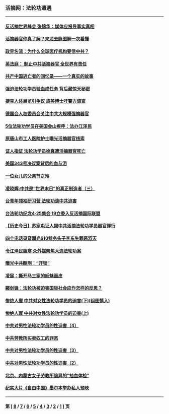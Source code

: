 ### 活摘网：法轮功遭遇
---
#### [反活摘世界峰会 张锦华：媒体应报导事实真相](../../pages/nf5881/n13278502.md?10270430) 
#### [活摘器官你真了解？来龙去脉图解一次看懂](../../pages/nf5881/n13013820.md?10270430) 
#### [政界名流：为什么全球医疗机构要信中共？](../../pages/nf5881/n11945479.md?10270430) 
#### [英法庭： 制止中共活摘器官 全世界有责任](../../pages/nf5881/n11330691.md?10270430) 
#### [共产中国逃亡者的回忆录——一个真实的故事](../../pages/nf5881/n10918649.md?10270430) 
#### [强迫法轮功学员验血成任务 背后藏惊天秘密](../../pages/nf5881/n4252384.md?10270430) 
#### [捷克人体展览引争议 旅美博士吁警方调查](../../pages/nf5881/n9429187.md?10270430) 
#### [德国会人权委员会关注中共大规模强摘器官](../../pages/nf5881/n8418950.md?10270430) 
#### [5位法轮功学员在美国会山疾呼：法办江泽民](../../pages/nf5881/n8101519.md?10270430) 
#### [原唐山市工人医院护士曝光活摘器官线索](../../pages/nf5881/n8076384.md?10270430) 
#### [证人指证 法轮功学员徐真遭活摘器官死亡](../../pages/nf5881/n8042467.md?10270430) 
#### [美国343号决议案背后的血与泪](../../pages/nf5881/n8020684.md?10270430) 
#### [一位女儿的父亲节之殇](../../pages/nf5881/n8014122.md?10270430) 
#### [凌晓辉:中共是“世界末日”的真正制造者（三）](../../pages/nf5881/n4210333.md?10270430) 
#### [台青年领袖研习营 法轮功谈中共迫害](../../pages/nf5881/n4141857.md?10270430) 
#### [台法轮功纪念4‧25集会 19立委入反活摘国际联盟](../../pages/nf5881/n4141821.md?10270430) 
#### [【历史今日】苏家屯证人揭中共活摘法轮功学员器官罪行](../../pages/nf5881/n4135912.md?10270430) 
#### [四个电话录音曝光610特务头子李东生罪恶滔天](../../pages/nf5881/n4040060.md?10270430) 
#### [令江泽民胆寒 众外媒聚焦大连法轮功案](../../pages/nf5881/n3932671.md?10270430) 
#### [曝光中共酷刑：“开锁”](../../pages/nf5881/n3889373.md?10270430) 
#### [凌宸：撕开马三家的妖魅画皮](../../pages/nf5881/n3849369.md?10270430) 
#### [郦剑锋：法轮功被迫害国际社会应作怎样的反思？](../../pages/nf5881/n3824560.md?10270430) 
#### [惨绝人寰 中共对女性法轮功学员的迫害(下)(组图慎入)](../../pages/nf5881/n3816285.md?10270430) 
#### [惨绝人寰 中共对女性法轮功学员的迫害(上)](../../pages/nf5881/n3815374.md?10270430) 
#### [中共对男性法轮功学员的性迫害（4）](../../pages/nf5881/n3769144.md?10270430) 
#### [中共劳教所买卖奴工的罪恶](../../pages/nf5881/n3769378.md?10270430) 
#### [中共对男性法轮功学员的性迫害（3）](../../pages/nf5881/n3768231.md?10270430) 
#### [中共对男性法轮功学员的性迫害（2）](../../pages/nf5881/n3767211.md?10270430) 
#### [北京、内蒙古女子劳教所诡异的“抽血体检”](../../pages/nf5881/n3753158.md?10270430) 
#### [纪实大片《自由中国》墨尔本举办私人预映](../../pages/nf5881/n3743337.md?10270430) 

---
#### 第 [ [8](./8.md?10270430) / [7](./7.md?10270430) / [6](./6.md?10270430) / [5](./5.md?10270430) / [4](./4.md?10270430) / [3](./3.md?10270430) / [2](./2.md?10270430) / [1](./1.md?10270430) ] 页
